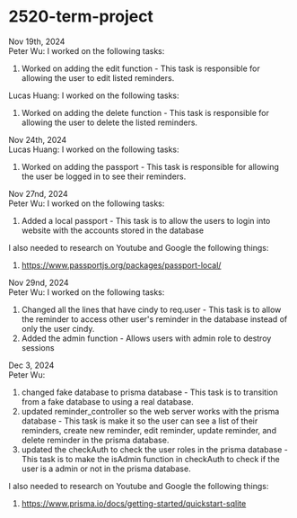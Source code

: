 # 2520-term-project

Nov 19th, 2024\
Peter Wu:
I worked on the following tasks:
1. <Insert Some Task Here>Worked on adding the edit function - This task is responsible for allowing the user to edit listed reminders.

Lucas Huang:
I worked on the following tasks:
1. <Delete reminder button>Worked on adding the delete function - This task is responsible for allowing the user to delete the listed reminders.



Nov 24th, 2024\
Lucas Huang:
I worked on the following tasks:
1. <Importing passport authentification>Worked on adding the passport - This task is responsible for allowing the user be logged in to see their reminders.
  


Nov 27nd, 2024\
Peter Wu:
I worked on the following tasks:
1. <Insert Some Task Here> Added a local passport - This task is to allow the users to login into website with the accounts stored in the database

I also needed to research on Youtube and Google the following things:
1. <Insert Video or Link to thing you needed to research> https://www.passportjs.org/packages/passport-local/

Nov 29nd, 2024\
Peter Wu:
I worked on the following tasks:
1. <Insert Some Task Here> Changed all the lines that have cindy to req.user - This task is to allow the reminder to access other user's reminder in the database instead of only the user cindy.
2. <Insert Some Task Here> Added the admin function - Allows users with admin role to destroy sessions
  


Dec 3, 2024\
Peter Wu:
1. <Insert Some Task Here> changed fake database to prisma database - This task is to transition from a fake database to using a real database.
2. <Insert Some Task Here> updated reminder_controller so the web server works with the prisma database - This task is make it so the user can see a list of their reminders, create new reminder, edit reminder, update reminder, and delete reminder in the prisma database.
3. <Insert Some Task Here> updated the checkAuth to check the user roles in the prisma database - This task is to make the isAdmin function in checkAuth to check if the user is a admin or not in the prisma database.

I also needed to research on Youtube and Google the following things:
1. <Insert Video or Link to thing you needed to research> https://www.prisma.io/docs/getting-started/quickstart-sqlite



